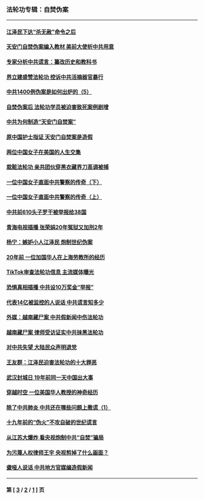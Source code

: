 ### 法轮功专辑：自焚伪案
---
#### [江泽民下达“杀无赦”命令之后](../../pages/nf5562/n13878084.md?03230430) 
#### [天安门自焚伪案编入教材 美前大使析中共用意](../../pages/nf5562/n13791932.md?03230430) 
#### [专家分析中共谎言：纂改历史和教科书](../../pages/nf5562/n13781542.md?03230430) 
#### [界立建盛赞法轮功 控诉中共活摘器官暴行](../../pages/nf5562/n13781971.md?03230430) 
#### [中共1400例伪案是如何出炉的（5）](../../pages/nf5562/n13226831.md?03230430) 
#### [自焚伪案后 法轮功学员被迫害致死案例剧增](../../pages/nf5562/n13190600.md?03230430) 
#### [中共为何制造“天安门自焚案”](../../pages/nf5562/n13183270.md?03230430) 
#### [原中国护士指证 天安门自焚案是造假](../../pages/nf5562/n13172289.md?03230430) 
#### [两位中国女子在美国的人生交集](../../pages/nf5562/n13156138.md?03230430) 
#### [栽赃法轮功 亲共团伙穿黑衣藏界刀高调被捕](../../pages/nf5562/n13073780.md?03230430) 
#### [一位中国女子直面中共警察的传奇（下）](../../pages/nf5562/n12989706.md?03230430) 
#### [一位中国女子直面中共警察的传奇（上）](../../pages/nf5562/n12985072.md?03230430) 
#### [中共前610头子罗干被举报给38国](../../pages/nf5562/n12975419.md?03230430) 
#### [青海电视插播 张荣娟20年冤狱又加刑2年](../../pages/nf5562/n12738166.md?03230430) 
#### [杨宁：嫉妒小人江泽民 炮制世纪伪案](../../pages/nf5562/n12724108.md?03230430) 
#### [20年前 一位加国华人在上海劳教所的经历](../../pages/nf5562/n12707932.md?03230430) 
#### [TikTok审查法轮功信息 主流媒体曝光](../../pages/nf5562/n12362336.md?03230430) 
#### [恐惧真相插播 中共设10万奖金“举报”](../../pages/nf5562/n12306396.md?03230430) 
#### [代表14亿被监控的人说话 中共谎言知多少](../../pages/nf5562/n12297484.md?03230430) 
#### [外媒：越南藏尸案 中共假新闻中伤法轮功](../../pages/nf5562/n12264411.md?03230430) 
#### [越南藏尸案 律师受访证实中共抹黑法轮功](../../pages/nf5562/n12261878.md?03230430) 
#### [对中共失望 大陆民众声明退党](../../pages/nf5562/n12187315.md?03230430) 
#### [王友群：江泽民迫害法轮功的十大罪恶](../../pages/nf5562/n12169074.md?03230430) 
#### [武汉封城日 19年前同一天中国出大事](../../pages/nf5562/n12150901.md?03230430) 
#### [穿越时空  一位美国华人教授的神奇经历](../../pages/nf5562/n12097460.md?03230430) 
#### [除了中共肺炎 中共还在哪些问题上撒谎（1）](../../pages/nf5562/n11955770.md?03230430) 
#### [十九年前的“伪火”不攻自破的世纪谎言](../../pages/nf5562/n11813238.md?03230430) 
#### [从江苏大爆炸 看央视炮制中共“自焚”骗局](../../pages/nf5562/n11140275.md?03230430) 
#### [为污蔑人权律师王宇 央视剪掉了什么画面？](../../pages/nf5562/n11130142.md?03230430) 
#### [聋哑人说话 中共地方官媒编造假新闻](../../pages/nf5562/n11006067.md?03230430) 

---
#### 第 [ [3](./3.md?03230430) / [2](./2.md?03230430) / [1](./1.md?03230430) ] 页
